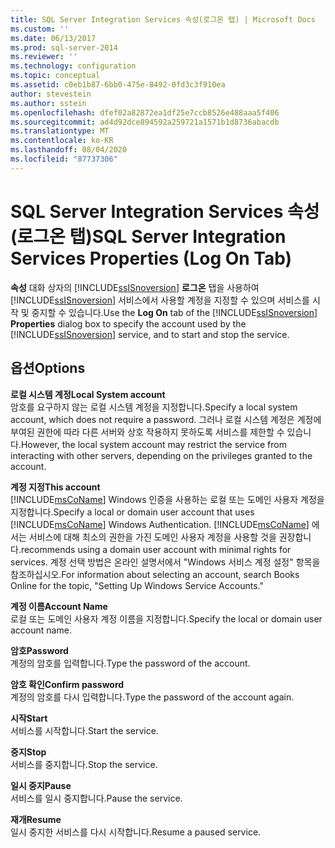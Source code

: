 ```yaml
---
title: SQL Server Integration Services 속성(로그온 탭) | Microsoft Docs
ms.custom: ''
ms.date: 06/13/2017
ms.prod: sql-server-2014
ms.reviewer: ''
ms.technology: configuration
ms.topic: conceptual
ms.assetid: c0eb1b87-6bb0-475e-8492-0fd3c3f910ea
author: stevestein
ms.author: sstein
ms.openlocfilehash: dfef02a82872ea1df25e7ccb8526e488aaa5f406
ms.sourcegitcommit: ad4d92dce894592a259721a1571b1d8736abacdb
ms.translationtype: MT
ms.contentlocale: ko-KR
ms.lasthandoff: 08/04/2020
ms.locfileid: "87737306"
---
```

# <a name="sql-server-integration-services-properties-log-on-tab"></a><span data-ttu-id="a3ed8-102">SQL Server Integration Services 속성(로그온 탭)</span><span class="sxs-lookup"><span data-stu-id="a3ed8-102">SQL Server Integration Services Properties (Log On Tab)</span></span>
  <span data-ttu-id="a3ed8-103">**속성** 대화 상자의 [!INCLUDE[ssISnoversion](../../includes/ssisnoversion-md.md)] **로그온** 탭을 사용하여 [!INCLUDE[ssISnoversion](../../includes/ssisnoversion-md.md)] 서비스에서 사용할 계정을 지정할 수 있으며 서비스를 시작 및 중지할 수 있습니다.</span><span class="sxs-lookup"><span data-stu-id="a3ed8-103">Use the **Log On** tab of the [!INCLUDE[ssISnoversion](../../includes/ssisnoversion-md.md)] **Properties** dialog box to specify the account used by the [!INCLUDE[ssISnoversion](../../includes/ssisnoversion-md.md)] service, and to start and stop the service.</span></span>  
  
## <a name="options"></a><span data-ttu-id="a3ed8-104">옵션</span><span class="sxs-lookup"><span data-stu-id="a3ed8-104">Options</span></span>  
 <span data-ttu-id="a3ed8-105">**로컬 시스템 계정**</span><span class="sxs-lookup"><span data-stu-id="a3ed8-105">**Local System account**</span></span>  
 <span data-ttu-id="a3ed8-106">암호를 요구하지 않는 로컬 시스템 계정을 지정합니다.</span><span class="sxs-lookup"><span data-stu-id="a3ed8-106">Specify a local system account, which does not require a password.</span></span> <span data-ttu-id="a3ed8-107">그러나 로컬 시스템 계정은 계정에 부여된 권한에 따라 다른 서버와 상호 작용하지 못하도록 서비스를 제한할 수 있습니다.</span><span class="sxs-lookup"><span data-stu-id="a3ed8-107">However, the local system account may restrict the service from interacting with other servers, depending on the privileges granted to the account.</span></span>  
  
 <span data-ttu-id="a3ed8-108">**계정 지정**</span><span class="sxs-lookup"><span data-stu-id="a3ed8-108">**This account**</span></span>  
 <span data-ttu-id="a3ed8-109">[!INCLUDE[msCoName](../../includes/msconame-md.md)] Windows 인증을 사용하는 로컬 또는 도메인 사용자 계정을 지정합니다.</span><span class="sxs-lookup"><span data-stu-id="a3ed8-109">Specify a local or domain user account that uses [!INCLUDE[msCoName](../../includes/msconame-md.md)] Windows Authentication.</span></span> [!INCLUDE[msCoName](../../includes/msconame-md.md)] <span data-ttu-id="a3ed8-110">에서는 서비스에 대해 최소의 권한을 가진 도메인 사용자 계정을 사용할 것을 권장합니다.</span><span class="sxs-lookup"><span data-stu-id="a3ed8-110">recommends using a domain user account with minimal rights for services.</span></span> <span data-ttu-id="a3ed8-111">계정 선택 방법은 온라인 설명서에서 "Windows 서비스 계정 설정" 항목을 참조하십시오.</span><span class="sxs-lookup"><span data-stu-id="a3ed8-111">For information about selecting an account, search Books Online for the topic, "Setting Up Windows Service Accounts."</span></span>  
  
 <span data-ttu-id="a3ed8-112">**계정 이름**</span><span class="sxs-lookup"><span data-stu-id="a3ed8-112">**Account Name**</span></span>  
 <span data-ttu-id="a3ed8-113">로컬 또는 도메인 사용자 계정 이름을 지정합니다.</span><span class="sxs-lookup"><span data-stu-id="a3ed8-113">Specify the local or domain user account name.</span></span>  
  
 <span data-ttu-id="a3ed8-114">**암호**</span><span class="sxs-lookup"><span data-stu-id="a3ed8-114">**Password**</span></span>  
 <span data-ttu-id="a3ed8-115">계정의 암호를 입력합니다.</span><span class="sxs-lookup"><span data-stu-id="a3ed8-115">Type the password of the account.</span></span>  
  
 <span data-ttu-id="a3ed8-116">**암호 확인**</span><span class="sxs-lookup"><span data-stu-id="a3ed8-116">**Confirm password**</span></span>  
 <span data-ttu-id="a3ed8-117">계정의 암호를 다시 입력합니다.</span><span class="sxs-lookup"><span data-stu-id="a3ed8-117">Type the password of the account again.</span></span>  
  
 <span data-ttu-id="a3ed8-118">**시작**</span><span class="sxs-lookup"><span data-stu-id="a3ed8-118">**Start**</span></span>  
 <span data-ttu-id="a3ed8-119">서비스를 시작합니다.</span><span class="sxs-lookup"><span data-stu-id="a3ed8-119">Start the service.</span></span>  
  
 <span data-ttu-id="a3ed8-120">**중지**</span><span class="sxs-lookup"><span data-stu-id="a3ed8-120">**Stop**</span></span>  
 <span data-ttu-id="a3ed8-121">서비스를 중지합니다.</span><span class="sxs-lookup"><span data-stu-id="a3ed8-121">Stop the service.</span></span>  
  
 <span data-ttu-id="a3ed8-122">**일시 중지**</span><span class="sxs-lookup"><span data-stu-id="a3ed8-122">**Pause**</span></span>  
 <span data-ttu-id="a3ed8-123">서비스를 일시 중지합니다.</span><span class="sxs-lookup"><span data-stu-id="a3ed8-123">Pause the service.</span></span>  
  
 <span data-ttu-id="a3ed8-124">**재개**</span><span class="sxs-lookup"><span data-stu-id="a3ed8-124">**Resume**</span></span>  
 <span data-ttu-id="a3ed8-125">일시 중지한 서비스를 다시 시작합니다.</span><span class="sxs-lookup"><span data-stu-id="a3ed8-125">Resume a paused service.</span></span>  
  
  
